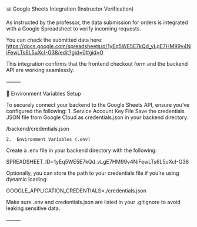📊 Google Sheets Integration (Instructor Verification)

As instructed by the professor, the data submission for orders is integrated with a Google Spreadsheet to verify incoming requests.

You can check the submitted data here:
https://docs.google.com/spreadsheets/d/1yEq5WE5E7kQd_vLgE7HM99v4NiFewLTs6L5uXcI-G38/edit?gid=0#gid=0

This integration confirms that the frontend checkout form and the backend API are working seamlessly.

⸻

🔐 Environment Variables Setup

To securely connect your backend to the Google Sheets API, ensure you’ve configured the following:
	1.	Service Account Key File
Save the credentials JSON file from Google Cloud as credentials.json in your backend directory:

/backend/credentials.json


	2.	Environment Variables (.env)
Create a .env file in your backend directory with the following:

SPREADSHEET_ID=1yEq5WE5E7kQd_vLgE7HM99v4NiFewLTs6L5uXcI-G38

Optionally, you can store the path to your credentials file if you’re using dynamic loading:

GOOGLE_APPLICATION_CREDENTIALS=./credentials.json



Make sure .env and credentials.json are listed in your .gitignore to avoid leaking sensitive data.

⸻

